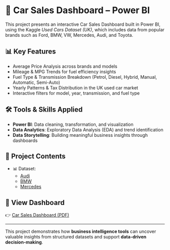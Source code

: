 # 🚗 Car Sales Dashboard – Power BI  
This project presents an interactive Car Sales Dashboard built in Power BI, using the Kaggle *Used Cars Dataset (UK)*, which includes data from popular brands such as Ford, BMW, VW, Mercedes, Audi, and Toyota.  

## 📊 Key Features  
- Average Price Analysis across brands and models  
- Mileage & MPG Trends for fuel efficiency insights  
- Fuel Type & Transmission Breakdown (Petrol, Diesel, Hybrid, Manual, Automatic, Semi-Auto)  
- Yearly Patterns & Tax Distribution in the UK used car market  
- Interactive filters for model, year, transmission, and fuel type  

## 🛠 Tools & Skills Applied  
- **Power BI**: Data cleaning, transformation, and visualization  
- **Data Analytics**: Exploratory Data Analysis (EDA) and trend identification  
- **Data Storytelling**: Building meaningful business insights through dashboards  

## 📂 Project Contents  
- 📊 Dataset:  
  - [Audi](https://github.com/Sandudil/Car-Sales-Dashboard/blob/main/audi.csv)  
  - [BMW](https://github.com/Sandudil/Car-Sales-Dashboard/blob/main/bmw.csv)  
  - [Mercedes](https://github.com/Sandudil/Car-Sales-Dashboard/blob/main/merc.csv)  

## 📑 View Dashboard  
👉 [Car Sales Dashboard (PDF)](https://github.com/Sandudil/Car-Sales-Dashboard/blob/main/Car%20sales%20dashboard.pdf)  

---  

This project demonstrates how **business intelligence tools** can uncover valuable insights from structured datasets and support **data-driven decision-making**.  

